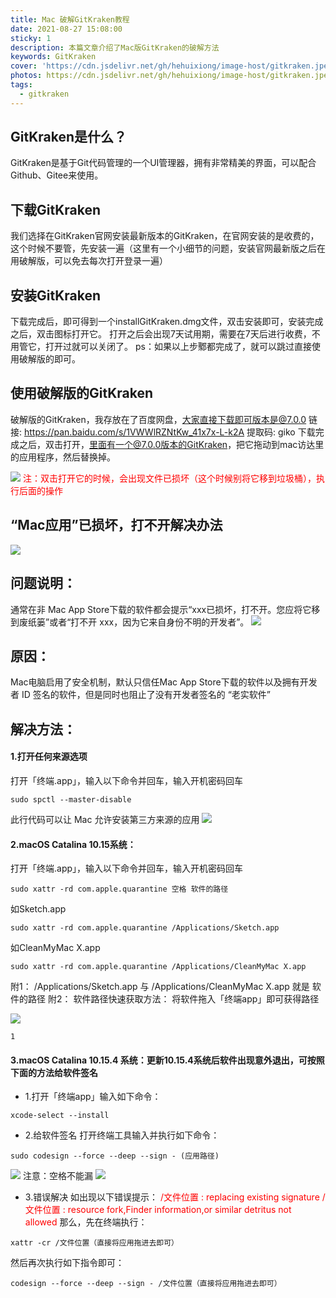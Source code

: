 ```yaml
---
title: Mac 破解GitKraken教程
date: 2021-08-27 15:08:00
sticky: 1
description: 本篇文章介绍了Mac版GitKraken的破解方法
keywords: GitKraken
cover: 'https://cdn.jsdelivr.net/gh/hehuixiong/image-host/gitkraken.jpeg'
photos: https://cdn.jsdelivr.net/gh/hehuixiong/image-host/gitkraken.jpeg
tags:
  - gitkraken
---
```


## GitKraken是什么？

GitKraken是基于Git代码管理的一个UI管理器，拥有非常精美的界面，可以配合Github、Gitee来使用。

## 下载GitKraken

我们选择在GitKraken官网安装最新版本的GitKraken，在官网安装的是收费的，这个时候不要管，先安装一遍（这里有一个小细节的问题，安装官网最新版之后在用破解版，可以免去每次打开登录一遍）

## 安装GitKraken

下载完成后，即可得到一个installGitKraken.dmg文件，双击安装即可，安装完成之后，双击图标打开它。
打开之后会出现7天试用期，需要在7天后进行收费，不用管它，打开过就可以关闭了。
ps：如果以上步鄹都完成了，就可以跳过直接使用破解版的即可。

## 使用破解版的GitKraken

破解版的GitKraken，我存放在了百度网盘，大家直接下载即可版本是@7.0.0
链接: https://pan.baidu.com/s/1VWWlRZNtKw_41x7x-L-k2A 提取码: giko
下载完成之后，双击打开，里面有一个@7.0.0版本的GitKraken，把它拖动到mac访达里的应用程序，然后替换掉。

![](https://cdn.jsdelivr.net/gh/hehuixiong/image-host/agile_app.jpeg)
<font color='red'> 注：双击打开它的时候，会出现文件已损坏（这个时候别将它移到垃圾桶），执行后面的操作 </font>

## “Mac应用”已损坏，打不开解决办法
![](https://cdn.jsdelivr.net/gh/hehuixiong/image-host/mac_damage_01.jpg)

## 问题说明：
通常在非 Mac App Store下载的软件都会提示“xxx已损坏，打不开。您应将它移到废纸篓”或者“打不开 xxx，因为它来自身份不明的开发者”。
![](https://cdn.jsdelivr.net/gh/hehuixiong/image-host/mac_damage_02.jpg)

## 原因：
Mac电脑启用了安全机制，默认只信任Mac App Store下载的软件以及拥有开发者 ID 签名的软件，但是同时也阻止了没有开发者签名的 “老实软件”

## 解决方法：
#### 1.打开任何来源选项
打开「终端.app」，输入以下命令并回车，输入开机密码回车
```
sudo spctl --master-disable
```
此行代码可以让 Mac 允许安装第三方来源的应用
![](https://cdn.jsdelivr.net/gh/hehuixiong/image-host/mac_damage_03.jpg)

#### 2.macOS Catalina 10.15系统：
打开「终端.app」，输入以下命令并回车，输入开机密码回车
```
sudo xattr -rd com.apple.quarantine 空格 软件的路径
```
如Sketch.app
```
sudo xattr -rd com.apple.quarantine /Applications/Sketch.app
```
如CleanMyMac X.app
```
sudo xattr -rd com.apple.quarantine /Applications/CleanMyMac X.app
```
附1：
/Applications/Sketch.app
与
/Applications/CleanMyMac X.app
就是
软件的路径
附2：
软件路径快速获取方法：
将软件拖入「终端app」即可获得路径
<!-- ![](https://cdn.jsdelivr.net/gh/hehuixiong/image-host/mac_damage_04.gif) -->
![](https://image.iicheese.com/z0pz5.gif)
```
1
```

#### 3.macOS Catalina 10.15.4 系统：更新10.15.4系统后软件出现意外退出，可按照下面的方法给软件签名
- 1.打开「终端app」输入如下命令：
```
xcode-select --install
```
- 2.给软件签名
打开终端工具输入并执行如下命令：
```
sudo codesign --force --deep --sign - (应用路径)
```
![](https://cdn.jsdelivr.net/gh/hehuixiong/image-host/mac_damage_05.jpg)
注意：空格不能漏
![](https://cdn.jsdelivr.net/gh/hehuixiong/image-host/mac_damage_06.jpg)
- 3.错误解决
如出现以下错误提示：
<font color='red'> /文件位置 : replacing existing signature </font>
<font color='red'> /文件位置 : resource fork,Finder information,or similar detritus not allowed </font>
那么，先在终端执行：
```
xattr -cr /文件位置（直接将应用拖进去即可）
```
然后再次执行如下指令即可：
```
codesign --force --deep --sign - /文件位置（直接将应用拖进去即可）
```